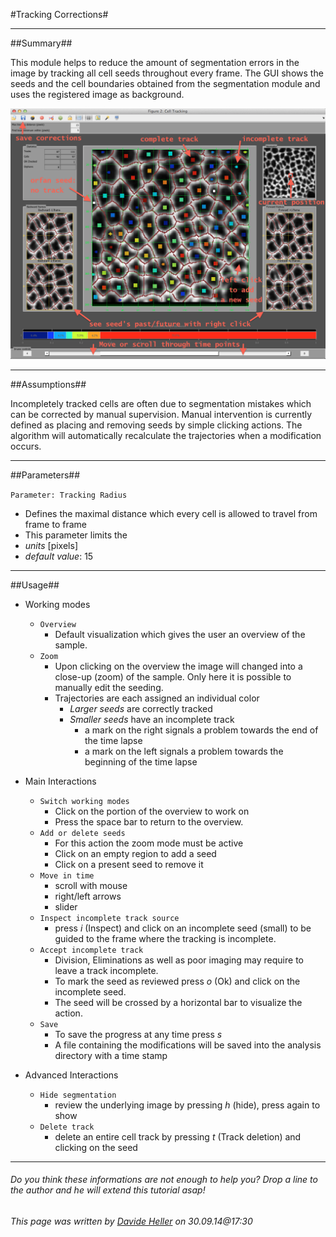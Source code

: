 #Tracking Corrections#

---------------------------------------
##Summary##

This module helps to reduce the amount of segmentation errors in the image by tracking all cell seeds throughout every frame. The GUI shows the seeds and the cell boundaries obtained from the segmentation module and uses the registered image as background.

![Selective Plane Projection](../Images/matlab/tracking.png)

---------------------------------------
##Assumptions##

Incompletely tracked cells are often due to segmentation mistakes which can be corrected by manual supervision. Manual intervention is currently defined as placing and removing seeds by simple clicking actions. The algorithm will automatically recalculate the trajectories when a modification occurs.

---------------------------------------
##Parameters##

`Parameter: Tracking Radius`

* Defines the maximal distance which every cell is allowed to travel from frame to frame
* This parameter limits the 
* *units* [pixels]
* *default value*: 15 

---------------------------------------

##Usage##

* Working modes
	* `Overview`
		* Default visualization which gives the user an overview of the sample.
	* `Zoom`
		* Upon clicking on the overview the image will changed into a close-up (zoom) of the sample. Only here it is possible to manually edit the seeding.
		* Trajectories are each assigned an individual color
			* *Larger seeds* are correctly tracked
			* *Smaller seeds* have an incomplete track
				* a mark on the right signals a problem towards the end of the time lapse
				* a mark on the left signals a problem towards the beginning of the time lapse

* Main Interactions
	* `Switch working modes`
		* Click on the portion of the overview to work on
		* Press the space bar to return to the overview.
	* `Add or delete seeds`
		* For this action the zoom mode must be active
		* Click on an empty region to add a seed
		* Click on a present seed to remove it
	* `Move in time`
		* scroll with mouse
		* right/left arrows
		* slider
	* `Inspect incomplete track source`
		* press _i_ (Inspect) and click on an incomplete seed (small) to be guided to the frame where the tracking is incomplete.
	* `Accept incomplete track`
		* Division, Eliminations as well as poor imaging may require to leave a track incomplete. 
		* To mark the seed as reviewed press _o_ (Ok) and click on the incomplete seed.
		* The seed will be crossed by a horizontal bar to visualize the action.
	* `Save`
		* To save the progress at any time press _s_
		* A file containing the modifications will be saved into the analysis directory with a time stamp

* Advanced Interactions
	* `Hide segmentation`
		* review the underlying image by pressing _h_ (hide), press again to show
	* `Delete track`
		* delete an entire cell track by pressing _t_ (Track deletion) and clicking on the seed

---------------------------------------
######  Do you think these informations are not enough to help you? Drop a line to the author and he will extend this tutorial asap!

###### This page was written by [Davide Heller](mailto:davide.heller@imls.uzh.ch) on 30.09.14@17:30



<script>
  (function(i,s,o,g,r,a,m){i['GoogleAnalyticsObject']=r;i[r]=i[r]||function(){
  (i[r].q=i[r].q||[]).push(arguments)},i[r].l=1*new Date();a=s.createElement(o),
  m=s.getElementsByTagName(o)[0];a.async=1;a.src=g;m.parentNode.insertBefore(a,m)
  })(window,document,'script','//www.google-analytics.com/analytics.js','ga');

  ga('create', 'UA-55332946-1', 'auto');
  ga('send', 'pageview');

</script>
